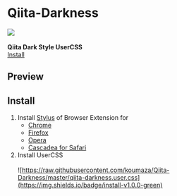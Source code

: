 # Qiita-Darkness
![](https://img.shields.io/badge/version-1.0.0-blue)
<br><br>
**Qiita Dark Style UserCSS**
<br>[Install](#Install)
## Preview
## Install
1. Install [Stylus](https://add0n.com/stylus.html) of Browser Extension for
    - [Chrome](https://chrome.google.com/webstore/detail/stylus/clngdbkpkpeebahjckkjfobafhncgmne)
    - [Firefox](https://addons.mozilla.org/en-US/firefox/addon/styl-us/)
    - [Opera](https://addons.opera.com/en-US/extensions/details/stylus/)
    - [Cascadea for Safari](https://cascadea.app/)
2. Install UserCSS
  <br><br>![https://raw.githubusercontent.com/koumaza/Qiita-Darkness/master/qiita-darkness.user.css](https://img.shields.io/badge/install-v1.0.0-green)
